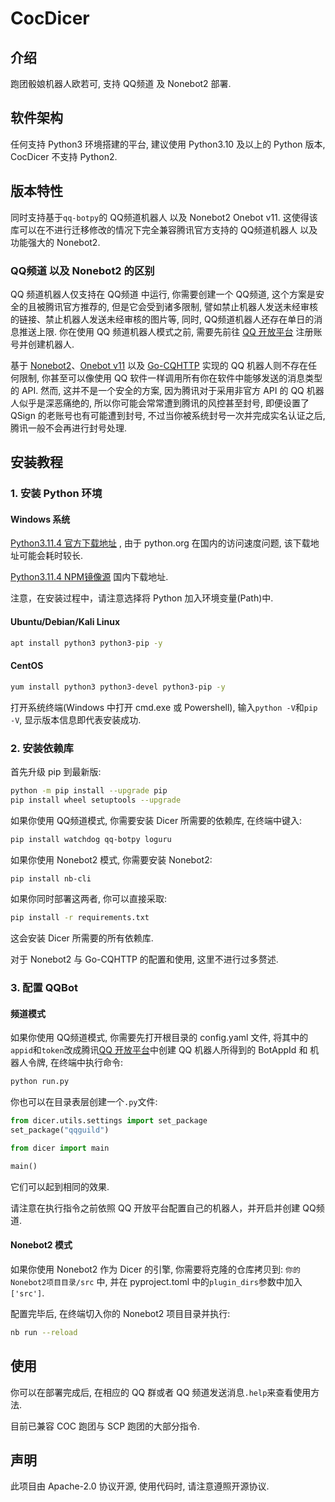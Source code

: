 # CocDicer

## 介绍
跑团骰娘机器人欧若可, 支持 QQ频道 及 Nonebot2 部署.

## 软件架构
任何支持 Python3 环境搭建的平台, 建议使用 Python3.10 及以上的 Python 版本, CocDicer 不支持 Python2.

## 版本特性
同时支持基于`qq-botpy`的 QQ频道机器人 以及 Nonebot2 Onebot v11. 这使得该库可以在不进行迁移修改的情况下完全兼容腾讯官方支持的 QQ频道机器人 以及功能强大的 Nonebot2.

### QQ频道 以及 Nonebot2 的区别
QQ 频道机器人仅支持在 QQ频道 中运行, 你需要创建一个 QQ频道, 这个方案是安全的且被腾讯官方推荐的, 但是它会受到诸多限制, 譬如禁止机器人发送未经审核的链接、禁止机器人发送未经审核的图片等, 同时, QQ频道机器人还存在单日的消息推送上限. 你在使用 QQ 频道机器人模式之前, 需要先前往 [QQ 开放平台](https://q.qq.com/) 注册账号并创建机器人.

基于 [Nonebot2](https://github.com/nonebot/nonebot2)、[Onebot v11](https://github.com/botuniverse/onebot) 以及 [Go-CQHTTP](https://github.com/Mrs4s/go-cqhttp) 实现的 QQ 机器人则不存在任何限制, 你甚至可以像使用 QQ 软件一样调用所有你在软件中能够发送的消息类型的 API. 然而, 这并不是一个安全的方案, 因为腾讯对于采用非官方 API 的 QQ 机器人似乎是深恶痛绝的, 所以你可能会常常遭到腾讯的风控甚至封号, 即便设置了 QSign 的老账号也有可能遭到封号, 不过当你被系统封号一次并完成实名认证之后, 腾讯一般不会再进行封号处理.

## 安装教程

### 1. 安装 Python 环境
#### Windows 系统
[Python3.11.4 官方下载地址](https://www.python.org/ftp/python/3.11.4/python-3.11.4-amd64.exe) , 由于 python.org 在国内的访问速度问题, 该下载地址可能会耗时较长.

[Python3.11.4 NPM镜像源](https://registry.npmmirror.com/-/binary/python/3.11.4/python-3.11.4-amd64.exe) 国内下载地址. 

注意，在安装过程中，请注意选择将 Python 加入环境变量(Path)中.

#### Ubuntu/Debian/Kali Linux
```sh
apt install python3 python3-pip -y
```

#### CentOS
```sh
yum install python3 python3-devel python3-pip -y
```

打开系统终端(Windows 中打开 cmd.exe 或 Powershell), 输入`python -V`和`pip -V`, 显示版本信息即代表安装成功.

### 2. 安装依赖库
首先升级 pip 到最新版:
```sh
python -m pip install --upgrade pip
pip install wheel setuptools --upgrade
```

如果你使用 QQ频道模式, 你需要安装 Dicer 所需要的依赖库, 在终端中键入:
```sh
pip install watchdog qq-botpy loguru
```

如果你使用 Nonebot2 模式, 你需要安装 Nonebot2:
```sh
pip install nb-cli
```

如果你同时部署这两者, 你可以直接采取:
```sh
pip install -r requirements.txt
```

这会安装 Dicer 所需要的所有依赖库.

对于 Nonebot2 与 Go-CQHTTP 的配置和使用, 这里不进行过多赘述.

### 3. 配置 QQBot
#### 频道模式
如果你使用 QQ频道模式, 你需要先打开根目录的 config.yaml 文件, 将其中的`appid`和`token`改成腾讯[QQ 开放平台](https://q.qq.com/)中创建 QQ 机器人所得到的 BotAppId 和 机器人令牌, 在终端中执行命令:
```sh
python run.py
```

你也可以在目录表层创建一个`.py`文件:
```python
from dicer.utils.settings import set_package
set_package("qqguild")

from dicer import main

main()
```

它们可以起到相同的效果.

请注意在执行指令之前依照 QQ 开放平台配置自己的机器人，并开启并创建 QQ频道.

#### Nonebot2 模式
如果你使用 Nonebot2 作为 Dicer 的引擎, 你需要将克隆的仓库拷贝到: `你的Nonebot2项目目录/src` 中, 并在 pyproject.toml 中的`plugin_dirs`参数中加入`['src']`.

配置完毕后, 在终端切入你的 Nonebot2 项目目录并执行:
```sh
nb run --reload
```

## 使用
你可以在部署完成后, 在相应的 QQ 群或者 QQ 频道发送消息`.help`来查看使用方法.

目前已兼容 COC 跑团与 SCP 跑团的大部分指令.

## 声明
此项目由 Apache-2.0 协议开源, 使用代码时, 请注意遵照开源协议.
